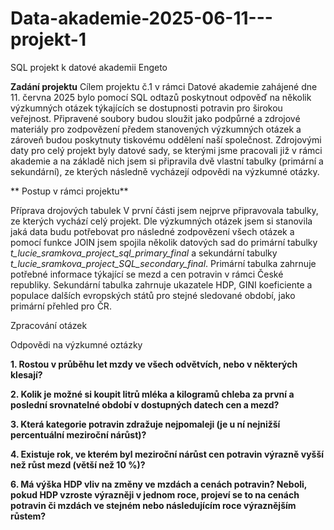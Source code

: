 # Data-akademie-2025-06-11---projekt-1
SQL projekt k datové akademii Engeto 


**Zadání projektu**
Cílem projektu č.1 v rámci Datové akademie zahájené dne 11. června 2025 bylo pomocí SQL odtazů poskytnout odpověď na několik výzkumných otázek týkajících se dostupnosti potravin pro širokou veřejnost. Připravené soubory budou sloužit jako podpůrné a zdrojové materiály pro zodpovězení předem stanovených výzkumných otázek a zároveň budou poskytnuty tiskovému oddělení naší společnost. Zdrojovými daty  pro celý projekt byly datové sady, se kterými jsme pracovali již v rámci akademie a na základě nich jsem si připravila dvě vlastní tabulky (primární a sekundární), ze kterých následně vycházejí odpovědi na výzkumné otázky. 

** Postup v rámci projektu**

Příprava drojových tabulek
V první části jsem nejprve připravovala tabulky, ze kterých vychází celý projekt. Dle výzkumných otázek jsem si stanovila jaká data budu potřebovat pro následné zodpovězení všech otázek a pomocí funkce JOIN jsem spojila několik datových sad do primární tabulky *t_lucie_sramkova_project_sql_primary_final* a sekundární tabulky *t_lucie_sramkova_project_SQL_secondary_final*. Primární tabulka zahrnuje potřebné informace týkající se mezd a cen potravin v rámci České republiky. Sekundární tabulka zahrnuje ukazatele HDP, GINI koeficiente a populace dalších evropských států pro stejné sledované období, jako primární přehled pro ČR.


Zpracování otázek



Odpovědi na výzkumné oztázky
   
**1. Rostou v průběhu let mzdy ve všech odvětvích, nebo v některých klesají?**
   
 **2. Kolik je možné si koupit litrů mléka a kilogramů chleba za první a poslední srovnatelné období v dostupných datech cen a mezd?**
        
**3. Která kategorie potravin zdražuje nejpomaleji (je u ní nejnižší percentuální meziroční nárůst)?**
        
**4. Existuje rok, ve kterém byl meziroční nárůst cen potravin výrazně vyšší než růst mezd (větší než 10 %)?**
   
**6. Má výška HDP vliv na změny ve mzdách a cenách potravin? Neboli, pokud HDP vzroste výrazněji v jednom roce, projeví se to na cenách potravin či mzdách ve stejném nebo následujícím roce výraznějším růstem?**
